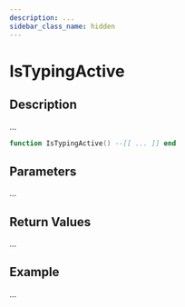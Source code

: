 ```yaml
---
description: ...
sidebar_class_name: hidden
---
```


# IsTypingActive

## Description

...

```lua
function IsTypingActive() --[[ ... ]] end
```

## Parameters

...

## Return Values

...

## Example

...

